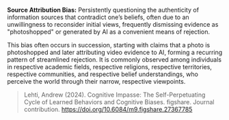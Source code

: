 **Source Attribution Bias:** Persistently questioning the authenticity of information sources that contradict one’s beliefs, often due to an unwillingness to reconsider initial views, frequently dismissing evidence as "photoshopped" or generated by AI as a convenient means of rejection.

This bias often occurs in succession, starting with claims that a photo is photoshopped and later attributing video evidence to AI, forming a recurring pattern of streamlined rejection. It is commonly observed among individuals in respective academic fields, respective religions, respective territories, respective communities, and respective belief understandings, who perceive the world through their narrow, respective viewpoints.

> Lehti, Andrew (2024). Cognitive Impasse: The Self-Perpetuating Cycle of Learned Behaviors and Cognitive Biases. figshare. Journal contribution. https://doi.org/10.6084/m9.figshare.27367785

